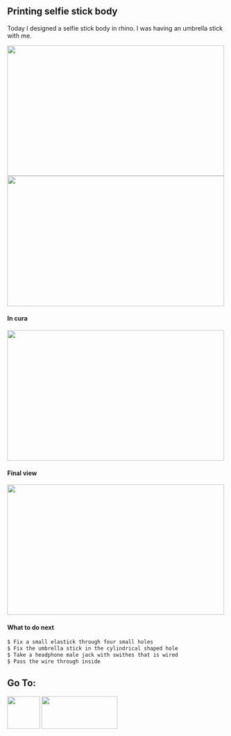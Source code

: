 ## Printing selfie stick body

 Today I designed a selfie stick body in rhino. I was having an umbrella stick with me. 
 
 <img src="https://shaheenhyderk.github.io/s.jpg" width="500" height="300">
 
 <img src="https://shaheenhyderk.github.io/si.jpg" width="500" height="300">
  
  #### In cura
  
 <img src="https://shaheenhyderk.github.io/sc.jpg" width="500" height="300">
 
 #### Final view

 <img src="https://shaheenhyderk.github.io/IMG_20170818_200904[1].jpg" width="500" height="300">
 
 #### What to do next
 ```markdown
 $ Fix a small elastick through four small holes
 $ Fix the umbrella stick in the cylindrical shaped hole
 $ Take a headphone male jack with swithes that is wired 
 $ Pass the wire through inside 
 ```
 
 
  ## Go To:
 [<img src="http://shaheenhyderk.github.io/ho.png" width="75" height="75">](https://shaheenhyderk.github.io/)
 [<img src="http://shaheenhyderk.github.io/go.jpg" width="175" height="75">](http://shaheenhyderk.github.io/Laser.github.io/)
